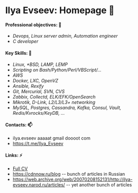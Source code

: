 # Ilya Evseev: Homepage 👋

#### Professional objectives: 🔭

* _Devops, Linux server admin, Automation engineer_
* _C developer_

#### Key Skills: 👯

* _Linux, *BSD, LAMP, LEMP_
* _Scripting on Bash/Python/Perl/VBScript/..._
* _AWS_
* _Docker, LXC, OpenVZ_
* _Ansible, Rexify_
* _Git, Mercurial, SVN, CVS_
* _Zabbix, Collectd, ELK/EFK/OpenSearch_
* _Mikrotik, D-Link, L2/L3/L3+ networking_
* _MySQL, Postgres, Cassandra, Kafka, Consul, Vault, Redis/Kvrocks/KeyDB, ..._

#### Contacts: 📫

* ilya.evseev aaaaat gmail doooot com
* https://t.me/Ilya_Evseev

#### Links: ⚡

* [Full CV](https://docs.google.com/document/d/17exRie_rhAUX2y6lYHmpJ3wifQjFa2iR23Ai8s95XE8/edit?usp=sharing)
* https://cdnnow.ru/blog -- bunch of articles in Russian
* https://web.archive.org/web/20070208152131/http://ilya-evseev.narod.ru/articles/ -- yet another bunch of articles

<!--
**ilyaevseev/ilyaevseev** is a ✨ _special_ ✨ repository because its `README.md` (this file) appears on your GitHub profile.

Here are some ideas to get you started:

- 🔭 I’m currently working on ...
- 🌱 I’m currently learning ...
- 👯 I’m looking to collaborate on ...
- 🤔 I’m looking for help with ...
- 💬 Ask me about ...
- 📫 How to reach me: ...
- 😄 Pronouns: ...
- ⚡ Fun fact: ...
-->
